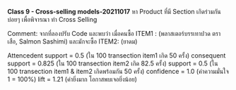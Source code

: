 **Class 9 - Cross-selling models-20211017**
หา Product ที่มี Section เกิดร่วมกันบ่อยๆ เพื่อพิจารณา ทำ Cross Selling



Comment: จากที่ลองปรับ Code และพบว่า
เมื่อคนซื้อ ITEM1 : (พลาสเตอร์บรรเทาปวด ตราเสือ, Salmon Sashimi) และมักจะซื้อ ITEM2: (ยาดม)

Attencedent support = 0.5  (ใน 100 transection item1 เกิด 50 ครั้ง)
consequent support = 0.825 (ใน 100 transection item2 เกิด 82.5 ครั้ง)
support = 0.5 (ใน 100 transection item1 & item2 เกิดพร้อมกัน 50 ครั้ง)
confidence = 1.0 (ค่าความมั่นใจ 1 = 100%)
lift = 1.21 (ค่ายิ่งมาก โอกาสพบเจอยิ่งน้อย)
